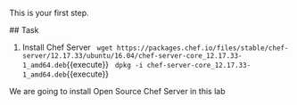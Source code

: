 This is your first step.

## Task

1. Install Chef Server
`
wget https://packages.chef.io/files/stable/chef-server/12.17.33/ubuntu/16.04/chef-server-core_12.17.33-1_amd64.deb`{{execute}}
`
dpkg -i chef-server-core_12.17.33-1_amd64.deb`{{execute}}

We are going to install Open Source Chef Server in this lab

